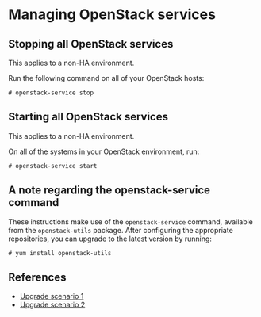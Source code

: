 # Managing OpenStack services

## <a name="stop">Stopping all OpenStack services</a>

This applies to a non-HA environment.

Run the following command on all of your OpenStack hosts:

    # openstack-service stop

## <a name="start">Starting all OpenStack services</a>

This applies to a non-HA environment.

On all of the systems in your OpenStack environment, run:

    # openstack-service start

## A note regarding the openstack-service command

These instructions make use of the `openstack-service` command,
available from the `openstack-utils` package.  After configuring the
appropriate repositories, you can upgrade to the latest version by
running:

    # yum install openstack-utils

## References

* [Upgrade scenario 1](/install/upgrading-rdo-1/)
* [Upgrade scenario 2](/install/upgrading-rdo-2/)

